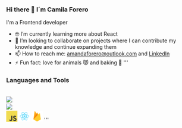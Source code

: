 ### Hi there 👋 I´m Camila Forero
I'm a Frontend developer


- 🤓 I’m currently learning more about React
- 👯 I’m looking to collaborate on projects where I can contribute my knowledge and continue expanding them
- 📫 How to reach me: <a href="amandaforero@outlook.com">amandaforero@outlook.com</a> and [LinkedIn](https://www.linkedin.com/in/camilaforero/)
- ⚡ Fun fact: love for animals 😻 and baking 🧁
'''
### Languages and Tools
<code> <img height=30 src="https://user-images.githubusercontent.com/86115727/215505925-ad47386c-4f17-48a3-9ddb-c6d2d0326406.png"/></code>
<code> <img height=30 src="[https://user-images.githubusercontent.com/86115727/215505925-ad47386c-4f17-48a3-9ddb-c6d2d0326406.png](https://user-images.githubusercontent.com/86115727/215506942-49f506ff-b8d1-4848-aa79-002b24e10f5a.png)"/></code>
<code> <img height=30 src="https://raw.githubusercontent.com/github/explore/80688e429a7d4ef2fca1e82350fe8e3517d3494d/topics/javascript/javascript.png" /></code>
<code><img height="30" src="https://raw.githubusercontent.com/github/explore/80688e429a7d4ef2fca1e82350fe8e3517d3494d/topics/react/react.png"></code>
<code><img height="30" src="https://raw.githubusercontent.com/github/explore/80688e429a7d4ef2fca1e82350fe8e3517d3494d/topics/firebase/firebase.png"></code>
'''
